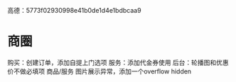 高德：5773f02930998e41b0de1d4e1bdbcaa9

# 商圈

购买：创建订单，添加自提上门选项
服务：添加代金券使用
后台：轮播图和优惠价不做必填项
商品/服务 图片展示异常，添加一个overflow hidden
